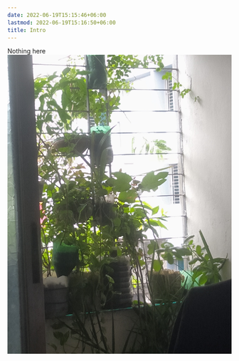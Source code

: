 ```yaml
---
date: 2022-06-19T15:15:46+06:00
lastmod: 2022-06-19T15:16:50+06:00
title: Intro
---
```


Nothing here
![Image](../static/images/6ae8365669ed4e2c36dd6af0cdb63520.jpg)
